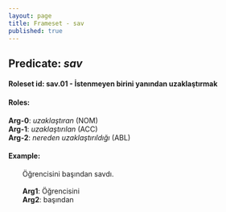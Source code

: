 ```yaml
---
layout: page
title: Frameset - sav
published: true
---
```

<h2>Predicate: <i>sav</i></h2>
<h4>Roleset id: sav.01 - İstenmeyen birini yanından uzaklaştırmak<br>
<h4>Roles:</h4>
<b>Arg-0</b>: <i>uzaklaştıran</i>  (NOM) <br>
<b>Arg-1</b>: <i>uzaklaştırılan</i>  (ACC) <br>
<b>Arg-2</b>: <i>nereden uzaklaştırıldığı</i>  (ABL) <br>
<h4>Example:</h4>
&emsp;&emsp;Öğrencisini başından savdı.<br><br>
&emsp;&emsp;<b>Arg1</b>:  Öğrencisini<br>
&emsp;&emsp;<b>Arg2</b>:  başından<br>

